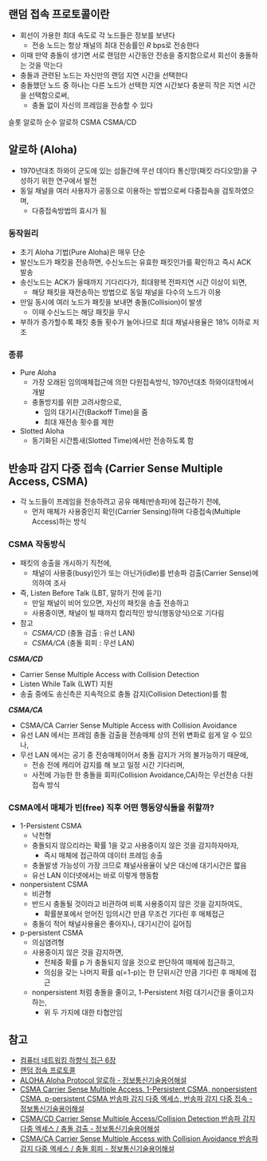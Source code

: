 ## 랜덤 접속 프로토콜이란
- 회선이 가용한 최대 속도로 각 노드들은 정보를 보낸다
  - 전송 노드는 항상 채널의 최대 전송률인 *R* bps로 전송한다
- 이때 만약 충돌이 생기면 서로 랜덤한 시간동안 전송을 중지함으로서 회선이 충돌하는 것을 막는다
- 충돌과 관련된 노드는 자신만의 랜덤 지연 시간을 선택한다
- 충돌했던 노드 중 하나는 다른 노드가 선택한 지연 시간보다 충분히 작은 지연 시간을 선택함으로써,
  - 충돌 없이 자신의 프레임을 전송할 수 있다

슬롯 알로하
순수 알로하
CSMA
CSMA/CD

## 알로하 (Aloha)
- 1970년대초 하와이 군도에 있는 섬들간에 무선 데이타 통신망(패킷 라디오망)을 구성하기 위한 연구에서 발전
- 동일 채널을 여러 사용자가 공동으로 이용하는 방법으로써 다중접속을 검토하였으며,
  - 다중접속방법의 효시가 됨
   
### 동작원리
- 초기 Aloha 기법(Pure Aloha)은 매우 단순
- 발신노드가 패킷을 전송하면, 수신노드는 유효한 패킷인가를 확인하고 즉시 ACK 발송
- 송신노드는 ACK가 올때까지 기다리다가, 최대왕복 전파지연 시간 이상이 되면,
  - 해당 패킷을 재전송하는 방법으로 동일 채널을 다수의 노드가 이용
- 만일 동시에 여러 노드가 패킷을 보내면 충돌(Collision)이 발생
  - 이때 수신노드는 해당 패킷을 무시
- 부하가 증가할수록 패킷 충돌 횟수가 늘어나므로 최대 채널사용율은 18% 이하로 저조

### 종류
- Pure Aloha
  - 가장 오래된 임의매체접근에 의한 다원접속방식, 1970년대초 하와이대학에서 개발
  - 충돌방지를 위한 고려사항으로,
    - 임의 대기시간(Backoff Time)을 줌
    - 최대 재전송 횟수를 제한
- Slotted Aloha
  - 동기화된 시간틈새(Slotted Time)에서만 전송하도록 함

## 반송파 감지 다중 접속 (Carrier Sense Multiple Access, CSMA)
- 각 노드들이 프레임을 전송하려고 공유 매체(반송파)에 접근하기 전에,
  - 먼저 매체가 사용중인지 확인(Carrier Sensing)하며 다중접속(Multiple Access)하는 방식

### CSMA 작동방식
- 패킷의 송출을 개시하기 직전에, 
  - 채널이 사용중(busy)인가 또는 아닌가(idle)를 반송파 검출(Carrier Sense)에 의하여 조사
- 즉, Listen Before Talk (LBT, 말하기 전에 듣기)
  - 만일 채널이 비어 있으면, 자신의 패킷을 송출 전송하고
  - 사용중이면, 채널이 빌 때까지 합리적인 방식(행동양식)으로 기다림
- 참고
  - *CSMA/CD* (충돌 검출 : 유선 LAN)
  - *CSMA/CA* (충돌 회피 : 무선 LAN)

***CSMA/CD***
- Carrier Sense Multiple Access with Collision Detection
- Listen While Talk (LWT) 지원
- 송출 중에도 송신측은 지속적으로 충돌 감지(Collision Detection)를 함

***CSMA/CA***
- CSMA/CA   Carrier Sense Multiple Access with Collision Avoidance
- 유선 LAN 에서는 프레임 충돌 검출을 전송매체 상의 전위 변화로 쉽게 알 수 있으나,
- 무선 LAN 에서는 공기 중 전송매체이어서 충돌 감지가 거의 불가능하기 때문에,
  - 전송 전에 캐리어 감지를 해 보고 일정 시간 기다리며,
  - 사전에 가능한 한 충돌을 회피(Collision Avoidance,CA)하는 무선전송 다원접속 방식

### CSMA에서 매체가 빈(free) 직후 어떤 행동양식들을 취할까?
- 1-Persistent CSMA
  - 낙천형
  - 충돌되지 않으리라는 확률 1을 갖고 사용중이지 않은 것을 감지하자마자,
    - 즉시 매체에 접근하여 데이터 프레임 송출
  - 충돌발생 가능성이 가장 크므로 채널사용율이 낮은 대신에 대기시간은 짧음 
  - 유선 LAN 이더넷에서는 바로 이렇게 행동함
- nonpersistent CSMA
  - 비관형 
  - 반드시 충돌될 것이라고 비관하여 비록 사용중이지 않은 것을 감지하여도,
    - 확률분포에서 얻어진 임의시간 만큼 무조건 기다린 후 매체접근
  - 충돌이 적어 채널사용율은 좋아지나, 대기시간이 길어짐
- p-persistent CSMA
  - 의심염려형
  - 사용중이지 않은 것을 감지하면,
    - 전체중 확률 p 가 충돌되지 않을 것으로 판단하여 매체에 접근하고, 
    - 의심을 갖는 나머지 확률 q(=1-p)는 한 단위시간 만큼 기다린 후 매체에 접근
  - nonpersistent 처럼 충돌을 줄이고, 1-Persistent 처럼 대기시간을 줄이고자 하는,
    - 위 두 가지에 대한 타협안임

## 참고
- [컴퓨터 네트워킹 하향식 접근 6장](https://gaia.cs.umass.edu/kurose_ross/index.php)
- [랜덤 접속 프로토콜](https://junhoahn.kr/noriwiki/index.php/%EB%9E%9C%EB%8D%A4_%EC%A0%91%EC%86%8D_%ED%94%84%EB%A1%9C%ED%86%A0%EC%BD%9C)
- [ALOHA   Aloha Protocol   알로하 - 정보통신기술용어해설](http://www.ktword.co.kr/test/view/view.php?nav=2&no=983&sh=%EC%95%8C%EB%A1%9C%ED%95%98)
- [CSMA   Carrier Sense Multiple Access, 1-Persistent CSMA, nonpersistent CSMA, p-persistent CSMA   반송파 감지 다중 엑세스, 반송파 감지 다중 접속 - 정보통신기술용어해설](http://www.ktword.co.kr/test/view/view.php?m_temp1=4412&id=912)
- [CSMA/CD   Carrier Sense Multiple Access/Collision Detection   반송파 감지 다중 엑세스 / 충돌 검출 - 정보통신기술용어해설](http://www.ktword.co.kr/test/view/view.php?m_temp1=52&id=912)
- [CSMA/CA   Carrier Sense Multiple Access with Collision Avoidance   반송파 감지 다중 엑세스 / 충돌 회피 - 정보통신기술용어해설](http://www.ktword.co.kr/test/view/view.php?m_temp1=2038&id=760)